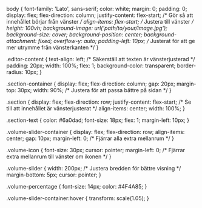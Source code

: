 body {
    font-family: 'Lato', sans-serif;
    color: white;
    margin: 0;
    padding: 0;
    display: flex;
    flex-direction: column;
    justify-content: flex-start; /* Gör så att innehållet börjar från vänster */
    align-items: flex-start; /* Justera till vänster */
    height: 100vh;
    background-image: url('path/to/your/image.jpg');
    background-size: cover;
    background-position: center;
    background-attachment: fixed;
    overflow-y: auto;
    padding-left: 10px; /* Justerat för att ge mer utrymme från vänsterkanten */
}

.editor-content {
    text-align: left; /* Säkerställ att texten är vänsterjusterad */
    padding: 20px;
    width: 100%;
    flex: 1;
    background-color: transparent;
    border-radius: 10px;
}

.section-container {
    display: flex;
    flex-direction: column;
    gap: 20px;
    margin-top: 30px;
    width: 90%; /* Justera för att passa bättre på sidan */
}

.section {
    display: flex;
    flex-direction: row;
    justify-content: flex-start; /* Se till att innehållet är vänsterjusterat */
    align-items: center;
    width: 100%;
}

.section-text {
    color: #6a0dad;
    font-size: 18px;
    flex: 1;
    margin-left: 10px;
}

.volume-slider-container {
    display: flex;
    flex-direction: row;
    align-items: center;
    gap: 10px;
    margin-left: 0; /* Fjärrar alla extra mellanrum */
}

.volume-icon {
    font-size: 30px;
    cursor: pointer;
    margin-left: 0; /* Fjärrar extra mellanrum till vänster om ikonen */
}

.volume-slider {
    width: 200px; /* Justera bredden för bättre visning */
    margin-bottom: 5px;
    cursor: pointer;
}

.volume-percentage {
    font-size: 14px;
    color: #4F4A85;
}

.volume-slider-container:hover {
    transform: scale(1.05);
}
